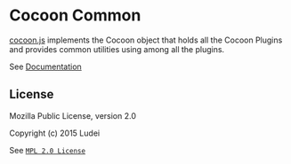 Cocoon Common
================

[cocoon.js](src/js/cocoon.js) implements the Cocoon object that holds all the Cocoon Plugins and provides common utilities using among all the plugins.

See [Documentation](http://ludei.github.io/cocoon-common/dist/doc/js/index.html)

## License

Mozilla Public License, version 2.0

Copyright (c) 2015 Ludei 

See [`MPL 2.0 License`](LICENSE)
